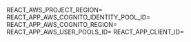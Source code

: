 REACT_AWS_PROJECT_REGION=
REACT_APP_AWS_COGNITO_IDENTITY_POOL_ID=
REACT_APP_AWS_COGNITO_REGION=
REACT_APP_AWS_USER_POOLS_ID=
REACT_APP_CLIENT_ID=
